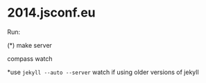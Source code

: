 2014.jsconf.eu
==============

Run:

(*) make server

compass watch

*use `jekyll --auto --server` watch if using older
versions of jekyll
